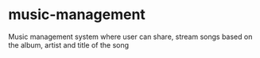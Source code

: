 # music-management
Music management system where user can share, stream songs based on the album, artist and title of the song
